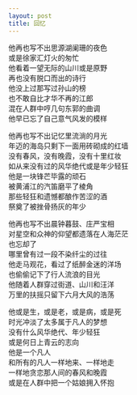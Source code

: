 ```yaml
---
layout: post
title: 回忆
---
```


他再也写不出思源湖阑珊的夜色<br>
或是徐家汇灯火的匆忙<br>
他看着一望无际的山川或是原野<br>
再也没有脱口而出的诗行<br>
他没上过那写过孙山的榜<br>
也不敢自比才华不再的江郎<br>
混在人群中哼几句东郭的曲调<br>
他早已忘了自己意气风发的模样

他再也写不出记忆里流淌的月光<br>
年迈的海岛只剩下一面用砖砌成的红墙<br>
没有春风，没有晚霞，没有十里红妆<br>
如从来没有过的风华绝代或是年少轻狂<br>
他是一块锋芒毕露的顽石<br>
被黄浦江的汽笛磨平了棱角<br>
那些轻狂和遗憾都酿作苦涩的酒<br>
祭奠了被挫骨扬灰的年少

他再也写不出晨钟暮鼓、庄严宝相<br>
对星空和众神的仰望都遗落在人海茫茫<br>
也忘却了<br>
哪里曾有过一段不染纤尘的过往<br>
他走马观花，看过了纸醉金迷的洋场<br>
也偷偷记下了行人流浪的目光<br>
他随着人群穿过街道、山川和汪洋<br>
万里的扶摇只留下六月大风的浩荡

他或是生，或是老，或是病，或是死<br>
时光冲淡了太多属于凡人的梦想<br>
没有什么风华绝代、年少轻狂<br>
或是何日上青云的志向<br>
他是一个凡人<br>
和所有的凡人一样地来、一样地走<br>
一样地贪恋那人间的春风和晚霞<br>
或是在人群中把一个姑娘拥入怀抱
